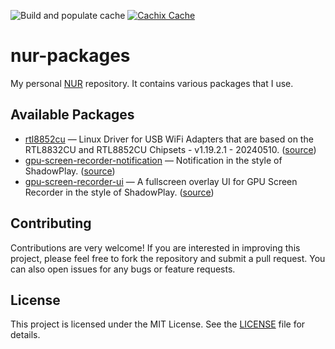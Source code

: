 ![Build and populate cache](https://github.com/hilorioze/nur-packages/workflows/Build%20and%20populate%20cache/badge.svg)
[![Cachix Cache](https://img.shields.io/badge/cachix-hilorioze-blue.svg)](https://hilorioze.cachix.org)

# nur-packages
My personal [NUR](https://github.com/nix-community/NUR) repository.
It contains various packages that I use.

## Available Packages
- [rtl8852cu](pkgs/rtl8852cu/) — Linux Driver for USB WiFi Adapters that are based on the RTL8832CU and RTL8852CU Chipsets - v1.19.2.1 - 20240510. ([source](https://github.com/morrownr/rtl8852cu-20240510))
- [gpu-screen-recorder-notification](pkgs/gpu-screen-recorder-notification/) — Notification in the style of ShadowPlay. ([source](https://git.dec05eba.com/gpu-screen-recorder-notification/about/))
- [gpu-screen-recorder-ui](pkgs/gpu-screen-recorder-ui/) — A fullscreen overlay UI for GPU Screen Recorder in the style of ShadowPlay. ([source](https://git.dec05eba.com/gpu-screen-recorder-ui/about/))

## Contributing
Contributions are very welcome! If you are interested in improving this project, please feel free to fork the repository and submit a pull request. You can also open issues for any bugs or feature requests.

## License
This project is licensed under the MIT License. See the [LICENSE](LICENSE) file for details.
